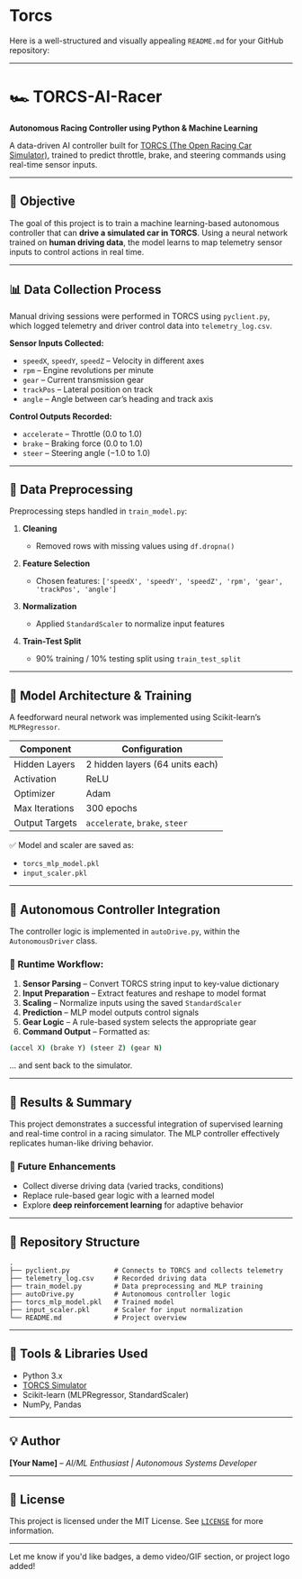 # Torcs

Here is a well-structured and visually appealing `README.md` for your GitHub repository:

---

# 🏎️ TORCS-AI-Racer

**Autonomous Racing Controller using Python & Machine Learning**

A data-driven AI controller built for [TORCS (The Open Racing Car Simulator)](http://torcs.sourceforge.net/), trained to predict throttle, brake, and steering commands using real-time sensor inputs.

---

## 📌 Objective

The goal of this project is to train a machine learning-based autonomous controller that can **drive a simulated car in TORCS**.
Using a neural network trained on **human driving data**, the model learns to map telemetry sensor inputs to control actions in real time.

---

## 📊 Data Collection Process

Manual driving sessions were performed in TORCS using `pyclient.py`, which logged telemetry and driver control data into `telemetry_log.csv`.

**Sensor Inputs Collected:**

* `speedX`, `speedY`, `speedZ` – Velocity in different axes
* `rpm` – Engine revolutions per minute
* `gear` – Current transmission gear
* `trackPos` – Lateral position on track
* `angle` – Angle between car’s heading and track axis

**Control Outputs Recorded:**

* `accelerate` – Throttle (0.0 to 1.0)
* `brake` – Braking force (0.0 to 1.0)
* `steer` – Steering angle (−1.0 to 1.0)

---

## 🧹 Data Preprocessing

Preprocessing steps handled in `train_model.py`:

1. **Cleaning**

   * Removed rows with missing values using `df.dropna()`

2. **Feature Selection**

   * Chosen features:
     `['speedX', 'speedY', 'speedZ', 'rpm', 'gear', 'trackPos', 'angle']`

3. **Normalization**

   * Applied `StandardScaler` to normalize input features

4. **Train-Test Split**

   * 90% training / 10% testing split using `train_test_split`

---

## 🧠 Model Architecture & Training

A feedforward neural network was implemented using Scikit-learn’s `MLPRegressor`.

| Component      | Configuration                   |
| -------------- | ------------------------------- |
| Hidden Layers  | 2 hidden layers (64 units each) |
| Activation     | ReLU                            |
| Optimizer      | Adam                            |
| Max Iterations | 300 epochs                      |
| Output Targets | `accelerate`, `brake`, `steer`  |

✅ Model and scaler are saved as:

* `torcs_mlp_model.pkl`
* `input_scaler.pkl`

---

## 🤖 Autonomous Controller Integration

The controller logic is implemented in `autoDrive.py`, within the `AutonomousDriver` class.

### 🔁 Runtime Workflow:

1. **Sensor Parsing** – Convert TORCS string input to key-value dictionary
2. **Input Preparation** – Extract features and reshape to model format
3. **Scaling** – Normalize inputs using the saved `StandardScaler`
4. **Prediction** – MLP model outputs control signals
5. **Gear Logic** – A rule-based system selects the appropriate gear
6. **Command Output** – Formatted as:

```bash
(accel X) (brake Y) (steer Z) (gear N)
```

... and sent back to the simulator.

---

## 🚀 Results & Summary

This project demonstrates a successful integration of supervised learning and real-time control in a racing simulator.
The MLP controller effectively replicates human-like driving behavior.

### 🔧 Future Enhancements

* Collect diverse driving data (varied tracks, conditions)
* Replace rule-based gear logic with a learned model
* Explore **deep reinforcement learning** for adaptive behavior

---

## 📁 Repository Structure

```
.
├── pyclient.py           # Connects to TORCS and collects telemetry
├── telemetry_log.csv     # Recorded driving data
├── train_model.py        # Data preprocessing and MLP training
├── autoDrive.py          # Autonomous controller logic
├── torcs_mlp_model.pkl   # Trained model
├── input_scaler.pkl      # Scaler for input normalization
└── README.md             # Project overview
```

---

## 🧠 Tools & Libraries Used

* Python 3.x
* [TORCS Simulator](http://torcs.sourceforge.net/)
* Scikit-learn (MLPRegressor, StandardScaler)
* NumPy, Pandas

---

## 💡 Author

**\[Your Name]** – *AI/ML Enthusiast | Autonomous Systems Developer*

---

## 📜 License

This project is licensed under the MIT License.
See [`LICENSE`](LICENSE) for more information.

---

Let me know if you'd like badges, a demo video/GIF section, or project logo added!
